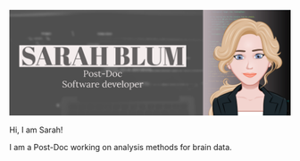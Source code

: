 ![Alt Text](https://github.com/s4rify/s4rify/blob/master/banner_avatar.png)

Hi, I am Sarah!

I am a Post-Doc working on analysis methods for brain data.